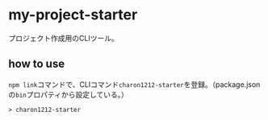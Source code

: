 # my-project-starter

プロジェクト作成用のCLIツール。

## how to use

`npm link`コマンドで、CLIコマンド`charon1212-starter`を登録。（package.jsonの`bin`プロパティから設定している。）

```
> charon1212-starter
```

